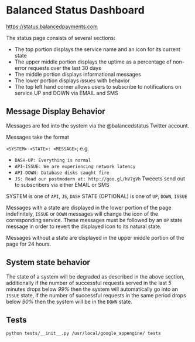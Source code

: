 # Balanced Status Dashboard

https://status.balancedpayments.com

The status page consists of several sections:

* The top portion displays the service name and an icon for its current state
* The upper middle portion displays the uptime as a percentage of non-error
  requests over the last 30 days
* The middle portion displays informational messages
* The lower portion displays issues with behavior
* The top left hand corner allows users to subscribe to notifications on service
UP and DOWN via EMAIL and SMS

## Message Display Behavior

Messages are fed into the system via the @balancedstatus Twitter account.

Messages take the format

`<SYSTEM>-<STATE>: <MESSAGE>`; e.g.

* `DASH-UP: Everything is normal`
* `API-ISSUE: We are experiencing network latency`
* `API-DOWN: Database disks caught fire`
* `JS: Read our postmodern at: http://goo.gl/hV7gVh` Tweeets send out to subscribers via either EMAIL or SMS

SYSTEM is one of `API`, `JS`, `DASH`
STATE (OPTIONAL) is one of `UP`, `DOWN`, `ISSUE`

Messages with a state are displayed in the lower portion of the page
indefinitely, `ISSUE` or `DOWN` messages will change the icon of the
corresponding service. These messages must be followed by an `UP` state message
in order to revert the displayed icon to its natural state.

Messages without a state are displayed in the upper middle portion of the page
for 24 hours.

## System state behavior

The state of a system will be degraded as described in the above section,
additionally if the number of successful requests served in the last *5*
minutes drops below *99%* then the system will automatically go into an `ISSUE`
state, if the number of successful requests in the same period drops below
*90%* then the system will be in the `DOWN` state.

## Tests

    python tests/__init__.py /usr/local/google_appengine/ tests
